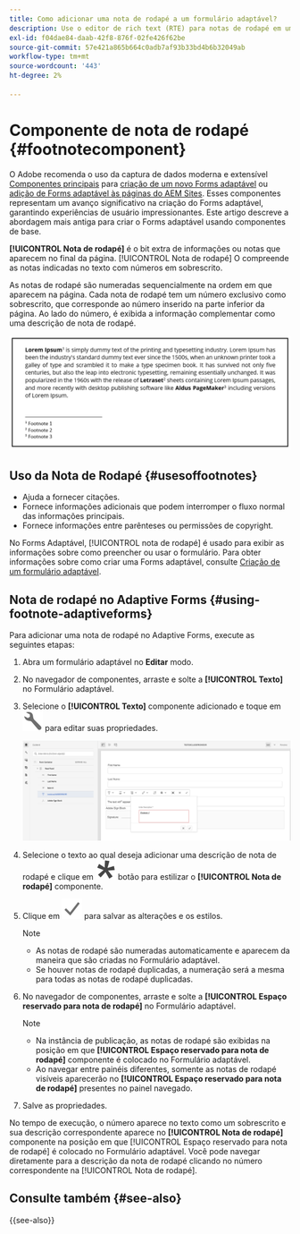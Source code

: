 ```yaml
---
title: Como adicionar uma nota de rodapé a um formulário adaptável?
description: Use o editor de rich text (RTE) para notas de rodapé em um formulário adaptável.
exl-id: f04dae84-daab-42f8-876f-02fe426f62be
source-git-commit: 57e421a865b664c0adb7af93b33bd4b6b32049ab
workflow-type: tm+mt
source-wordcount: '443'
ht-degree: 2%

---
```


# Componente de nota de rodapé {#footnotecomponent}

<span class="preview"> O Adobe recomenda o uso da captura de dados moderna e extensível [Componentes principais](https://experienceleague.adobe.com/docs/experience-manager-core-components/using/adaptive-forms/introduction.html?lang=pt-BR) para [criação de um novo Forms adaptável](/help/forms/creating-adaptive-form-core-components.md) ou [adição de Forms adaptável às páginas do AEM Sites](/help/forms/create-or-add-an-adaptive-form-to-aem-sites-page.md). Esses componentes representam um avanço significativo na criação do Forms adaptável, garantindo experiências de usuário impressionantes. Este artigo descreve a abordagem mais antiga para criar o Forms adaptável usando componentes de base. </span>

**[!UICONTROL Nota de rodapé]** é o bit extra de informações ou notas que aparecem no final da página. [!UICONTROL Nota de rodapé] O compreende as notas indicadas no texto com números em sobrescrito.

As notas de rodapé são numeradas sequencialmente na ordem em que aparecem na página. Cada nota de rodapé tem um número exclusivo como sobrescrito, que corresponde ao número inserido na parte inferior da página. Ao lado do número, é exibida a informação complementar como uma descrição de nota de rodapé.

![Descrição da nota de rodapé](/help/forms/assets/footnote_description.png)


## Uso da Nota de Rodapé {#usesoffootnotes}

* Ajuda a fornecer citações.
* Fornece informações adicionais que podem interromper o fluxo normal das informações principais.
* Fornece informações entre parênteses ou permissões de copyright.

No Forms Adaptável, [!UICONTROL nota de rodapé] é usado para exibir as informações sobre como preencher ou usar o formulário. Para obter informações sobre como criar uma Forms adaptável, consulte [Criação de um formulário adaptável](https://experienceleague.adobe.com/docs/experience-manager-cloud-service/content/forms/create-an-adaptive-form/create-an-adaptive-form-on-forms-cs/creating-adaptive-form.html).

## Nota de rodapé no Adaptive Forms {#using-footnote-adaptiveforms}

Para adicionar uma nota de rodapé no Adaptive Forms, execute as seguintes etapas:
1. Abra um formulário adaptável no **Editar** modo.
1. No navegador de componentes, arraste e solte a **[!UICONTROL Texto]** no Formulário adaptável.
1. Selecione o **[!UICONTROL Texto]** componente adicionado e toque em ![cmppr](assets/configure-icon.svg) para editar suas propriedades.

   ![Nota de rodapé no Adaptive Forms](/help/forms/assets/footnote_rte.png)

1. Selecione o texto ao qual deseja adicionar uma descrição de nota de rodapé e clique em  ![estrela](/help/forms/assets/asterisk.svg) botão para estilizar o **[!UICONTROL Nota de rodapé]** componente.

1. Clique em ![check](/help/forms/assets/save_icon.svg) para salvar as alterações e os estilos.

   >[!NOTE]
   >
   >* As notas de rodapé são numeradas automaticamente e aparecem da maneira que são criadas no Formulário adaptável.
   >* Se houver notas de rodapé duplicadas, a numeração será a mesma para todas as notas de rodapé duplicadas.

1. No navegador de componentes, arraste e solte a **[!UICONTROL Espaço reservado para nota de rodapé]** no Formulário adaptável.
   >[!NOTE]
   >
   >* Na instância de publicação, as notas de rodapé são exibidas na posição em que **[!UICONTROL Espaço reservado para nota de rodapé]** componente é colocado no Formulário adaptável.
   >* Ao navegar entre painéis diferentes, somente as notas de rodapé visíveis aparecerão no **[!UICONTROL Espaço reservado para nota de rodapé]** presentes no painel navegado.

1. Salve as propriedades.

No tempo de execução, o número aparece no texto como um sobrescrito e sua descrição correspondente aparece no **[!UICONTROL Nota de rodapé]** componente na posição em que [!UICONTROL Espaço reservado para nota de rodapé] é colocado no Formulário adaptável. Você pode navegar diretamente para a descrição da nota de rodapé clicando no número correspondente na [!UICONTROL Nota de rodapé].


## Consulte também {#see-also}

{{see-also}}